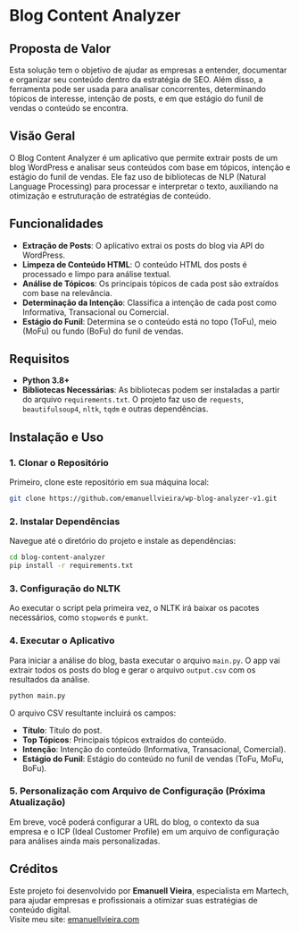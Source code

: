 # Blog Content Analyzer

## Proposta de Valor
Esta solução tem o objetivo de ajudar as empresas a entender, documentar e organizar seu conteúdo dentro da estratégia de SEO. Além disso, a ferramenta pode ser usada para analisar concorrentes, determinando tópicos de interesse, intenção de posts, e em que estágio do funil de vendas o conteúdo se encontra.

## Visão Geral
O Blog Content Analyzer é um aplicativo que permite extrair posts de um blog WordPress e analisar seus conteúdos com base em tópicos, intenção e estágio do funil de vendas. Ele faz uso de bibliotecas de NLP (Natural Language Processing) para processar e interpretar o texto, auxiliando na otimização e estruturação de estratégias de conteúdo.

## Funcionalidades
- **Extração de Posts**: O aplicativo extrai os posts do blog via API do WordPress.
- **Limpeza de Conteúdo HTML**: O conteúdo HTML dos posts é processado e limpo para análise textual.
- **Análise de Tópicos**: Os principais tópicos de cada post são extraídos com base na relevância.
- **Determinação da Intenção**: Classifica a intenção de cada post como Informativa, Transacional ou Comercial.
- **Estágio do Funil**: Determina se o conteúdo está no topo (ToFu), meio (MoFu) ou fundo (BoFu) do funil de vendas.

## Requisitos
- **Python 3.8+**
- **Bibliotecas Necessárias**: As bibliotecas podem ser instaladas a partir do arquivo `requirements.txt`. O projeto faz uso de `requests`, `beautifulsoup4`, `nltk`, `tqdm` e outras dependências.

## Instalação e Uso

### 1. Clonar o Repositório
Primeiro, clone este repositório em sua máquina local:
```bash
git clone https://github.com/emanuellvieira/wp-blog-analyzer-v1.git
```

### 2. Instalar Dependências
Navegue até o diretório do projeto e instale as dependências:
```bash
cd blog-content-analyzer
pip install -r requirements.txt
```

### 3. Configuração do NLTK
Ao executar o script pela primeira vez, o NLTK irá baixar os pacotes necessários, como `stopwords` e `punkt`.

### 4. Executar o Aplicativo
Para iniciar a análise do blog, basta executar o arquivo `main.py`. O app vai extrair todos os posts do blog e gerar o arquivo `output.csv` com os resultados da análise.

```bash
python main.py
```

O arquivo CSV resultante incluirá os campos:
- **Título**: Título do post.
- **Top Tópicos**: Principais tópicos extraídos do conteúdo.
- **Intenção**: Intenção do conteúdo (Informativa, Transacional, Comercial).
- **Estágio do Funil**: Estágio do conteúdo no funil de vendas (ToFu, MoFu, BoFu).

### 5. Personalização com Arquivo de Configuração (Próxima Atualização)
Em breve, você poderá configurar a URL do blog, o contexto da sua empresa e o ICP (Ideal Customer Profile) em um arquivo de configuração para análises ainda mais personalizadas.

## Créditos
Este projeto foi desenvolvido por **Emanuell Vieira**, especialista em Martech, para ajudar empresas e profissionais a otimizar suas estratégias de conteúdo digital.  
Visite meu site: [emanuellvieira.com](https://emanuellvieira.com)
